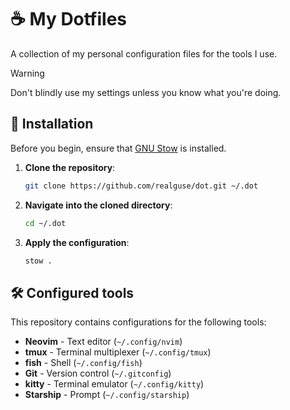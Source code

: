 # ☕ My Dotfiles

A collection of my personal configuration files for the tools I use.

> [!WARNING]
> Don't blindly use my settings unless you know what you're doing.

## 🚀 Installation

Before you begin, ensure that [GNU Stow](https://www.gnu.org/software/stow/) is installed.

1. **Clone the repository**:

   ```sh
   git clone https://github.com/realguse/dot.git ~/.dot
   ```

2. **Navigate into the cloned directory**:

   ```sh
   cd ~/.dot
   ```

3. **Apply the configuration**:

   ```sh
   stow .
   ```

## 🛠️ Configured tools

This repository contains configurations for the following tools:

- **Neovim** - Text editor (`~/.config/nvim`)
- **tmux** - Terminal multiplexer (`~/.config/tmux`)
- **fish** - Shell (`~/.config/fish`)
- **Git** - Version control (`~/.gitconfig`)
- **kitty** - Terminal emulator (`~/.config/kitty`)
- **Starship** - Prompt (`~/.config/starship`)

